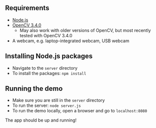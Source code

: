 
## Requirements

* [Node.js](http://nodejs.org/)
* [OpenCV 3.4.0](http://opencv.org/)
    * May also work with older versions of OpenCV, but most recently tested with OpenCV 3.4.0
* A webcam, e.g. laptop-integrated webcam, USB webcam

## Installing Node.js packages

* Navigate to the `server` directory
* To install the packages: `npm install`

## Running the demo

* Make sure you are still in the `server` directory
* To run the server: `node server.js`
* To run the demo locally, open a browser and go to `localhost:8080`

The app should be up and running!

